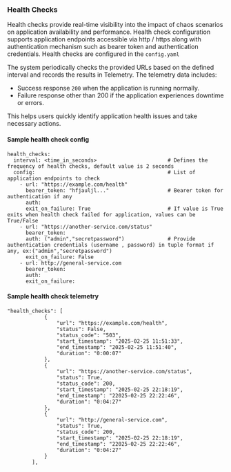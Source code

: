 ### Health Checks

Health checks provide real-time visibility into the impact of chaos scenarios on application availability and performance. Health check configuration supports application endpoints accessible via http / https along with authentication mechanism such as bearer token and authentication credentials.
Health checks are configured in the ```config.yaml```

The system periodically checks the provided URLs based on the defined interval and records the results in Telemetry. The telemetry data includes:

- Success response ```200``` when the application is running normally.
- Failure response other than 200 if the application experiences downtime or errors.

This helps users quickly identify application health issues and take necessary actions.

#### Sample health check config
```
health_checks:
  interval: <time_in_seconds>                       # Defines the frequency of health checks, default value is 2 seconds
  config:                                           # List of application endpoints to check
    - url: "https://example.com/health"
      bearer_token: "hfjauljl..."                   # Bearer token for authentication if any
      auth:                                         
      exit_on_failure: True                         # If value is True exits when health check failed for application, values can be True/False
    - url: "https://another-service.com/status"
      bearer_token:
      auth: ("admin","secretpassword")              # Provide authentication credentials (username , password) in tuple format if any, ex:("admin","secretpassword")
      exit_on_failure: False
    - url: http://general-service.com
      bearer_token:
      auth:
      exit_on_failure:  
```
#### Sample health check telemetry
```
"health_checks": [
            {
                "url": "https://example.com/health",
                "status": False,
                "status_code": "503",
                "start_timestamp": "2025-02-25 11:51:33",
                "end_timestamp": "2025-02-25 11:51:40",
                "duration": "0:00:07"
            },
            {
                "url": "https://another-service.com/status",
                "status": True,
                "status_code": 200,
                "start_timestamp": "2025-02-25 22:18:19",
                "end_timestamp": "22025-02-25 22:22:46",
                "duration": "0:04:27"
            },
            {
                "url": "http://general-service.com",
                "status": True,
                "status_code": 200,
                "start_timestamp": "2025-02-25 22:18:19",
                "end_timestamp": "22025-02-25 22:22:46",
                "duration": "0:04:27"
            }
        ],
```
